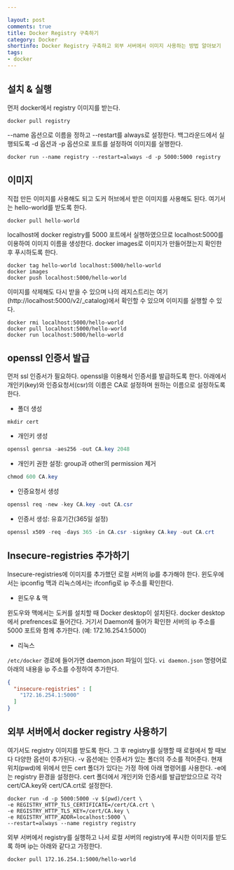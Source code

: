 ```yaml
---

layout: post
comments: true
title: Docker Registry 구축하기 
category: Docker
shortinfo: Docker Registry 구축하고 외부 서버에서 이미지 사용하는 방법 알아보기
tags:
- docker
---
```


## 설치 & 실행

먼저 docker에서 registry 이미지를 받는다.

```shell
docker pull registry 
```

--name 옵션으로 이름을 정하고 --restart를 always로 설정한다. 백그라운드에서 실행되도록 -d 옵션과 -p 옵션으로 포트를 설정하여 이미지를 실행한다.

```shell
docker run --name registry --restart=always -d -p 5000:5000 registry
```



## 이미지

직접 만든 이미지를 사용해도 되고 도커 허브에서 받은 이미지를 사용해도 된다. 여기서는 hello-world를 받도록 한다.

```shell
docker pull hello-world
```

localhost에 docker registry를 5000 포트에서 실행하였으므로 localhost:5000를 이용하여 이미지 이름을 생성한다. docker images로 이미지가 만들어졌는지 확인한 후 푸시하도록 한다.

```shell
docker tag hello-world localhost:5000/hello-world
docker images
docker push localhost:5000/hello-world
```

이미지를 삭제해도 다시 받을 수 있으며 나의 레지스트리는 여기(http://localhost:5000/v2/_catalog)에서 확인할 수 있으며 이미지를 실행할 수 있다.

```shell
docker rmi localhost:5000/hello-world
docker pull localhost:5000/hello-world
docker run localhost:5000/hello-world
```



## openssl 인증서 발급

먼저 ssl 인증서가 필요하다. openssl을 이용해서 인증서를 발급하도록 한다. 아래에서 개인키(key)와 인증요청서(csr)의 이름은 CA로 설정하며 원하는 이름으로 설정하도록 한다. 

- 폴더 생성

```shell
mkdir cert
```

- 개인키 생성

```powershell
openssl genrsa -aes256 -out CA.key 2048
```

- 개인키 권한 설정: group과 other의 permission 제거

```powershell
chmod 600 CA.key
```

- 인증요청서 생성

```powershell
openssl req -new -key CA.key -out CA.csr 
```

- 인증서 생성: 유효기간(365일 설정)

```powershell
openssl x509 -req -days 365 -in CA.csr -signkey CA.key -out CA.crt
```

## Insecure-registries 추가하기

Insecure-registries에 이미지를 추가했던 로컬 서버의 ip를 추가해야 한다. 윈도우에서는 ipconfig 맥과 리눅스에서는 ifconfig로 ip 주소를 확인한다.

- 윈도우 & 맥

윈도우와 맥에서는 도커를 설치할 때 Docker desktop이 설치된다. docker desktop에서 prefrences로 들어간다. 거기서 Daemon에 들어가 확인한 서버의 ip 주소를 5000 포트와 함께 추가한다. (예: 172.16.254.1:5000)

- 리눅스

`/etc/docker` 경로에 들어가면 daemon.json 파일이 있다. `vi daemon.json` 명령어로 아래의 내용을 ip 주소를 수정하여 추가한다. 

```json
{
  "insecure-registries" : [
    "172.16.254.1:5000"
  ]
}
```



## 외부 서버에서 docker registry 사용하기

여기서도 registry 이미지를 받도록 한다. 그 후 registry를 실행할 때 로컬에서 할 때보다 다양한 옵션이 추가된다. -v 옵션에는 인증서가 있는 폴더의 주소를 적어준다. 현재 위치(pwd)에 위에서 만든 cert 폴더가 있다는 가정 하에 아래 명령어를 사용한다. -e에는 registry 환경을 설정한다. cert 폴더에서 개인키와 인증서를 발급받았으므로 각각 cert/CA.key와 cert/CA.crt로 설정한다.

```shell
docker run -d -p 5000:5000 -v $(pwd)/cert \
-e REGISTRY_HTTP_TLS_CERTIFICATE=/cert/CA.crt \ 
-e REGISTRY_HTTP_TLS_KEY=/cert/CA.key \
-e REGISTRY_HTTP_ADDR=localhost:5000 \
--restart=always --name registry registry
```

외부 서버에서 registry를 실행하고 나서 로컬 서버의 registry에 푸시한 이미지를 받도록 하며 ip는 아래와 같다고 가정한다.

```shell
docker pull 172.16.254.1:5000/hello-world
```

